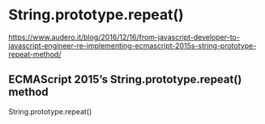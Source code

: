 # String.prototype.repeat()  


https://www.audero.it/blog/2016/12/16/from-javascript-developer-to-javascript-engineer-re-implementing-ecmascript-2015s-string-prototype-repeat-method/  

## ECMAScript 2015’s String.prototype.repeat() method



String.prototype.repeat()










